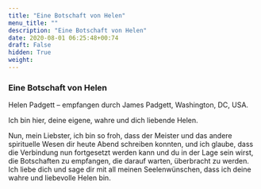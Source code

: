 ```yaml
---
title: "Eine Botschaft von Helen"
menu_title: ""
description: "Eine Botschaft von Helen"
date: 2020-08-01 06:25:48+00:74
draft: False
hidden: True
weight:
---
```

### Eine Botschaft von Helen

Helen Padgett – empfangen durch James Padgett, Washington, DC, USA.

Ich bin hier, deine eigene, wahre und dich liebende Helen.

Nun, mein Liebster, ich bin so froh, dass der Meister und das andere spirituelle Wesen dir heute Abend schreiben konnten, und ich glaube, dass die Verbindung nun fortgesetzt werden kann und du in der Lage sein wirst, die Botschaften zu empfangen, die darauf warten, überbracht zu werden. Ich liebe dich und sage dir mit all meinen Seelenwünschen, dass ich deine wahre und liebevolle Helen bin.
